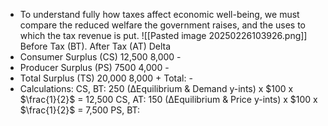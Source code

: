 - To understand fully how taxes affect economic well-being, we must compare the reduced welfare the government raises, and the uses to which the tax revenue is put.
![[Pasted image 20250226103926.png]]
							Before Tax (BT).                    After Tax (AT)               Delta
- Consumer Surplus (CS)                      12,500                                      8,000                       -
- Producer Surplus (PS)                        7500                                         4,000                       -
- Total Surplus (TS)                              20,000                                       8,000                       +
																Total:    -
- Calculations: CS, BT: 250 (∆Equilibrium & Demand y-ints) x $100 x $\frac{1}{2}$ = 12,500
			CS, AT: 150 (∆Equilibrium & Price y-ints) x $100 x $\frac{1}{2}$ = 7,500
			PS, BT: 
			
			